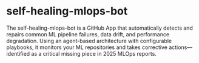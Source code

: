 # self-healing-mlops-bot
The self-healing-mlops-bot is a GitHub App that automatically detects and repairs common ML pipeline failures, data drift, and performance degradation. Using an agent-based architecture with configurable playbooks, it monitors your ML repositories and takes corrective actions—identified as a critical missing piece in 2025 MLOps reports.
